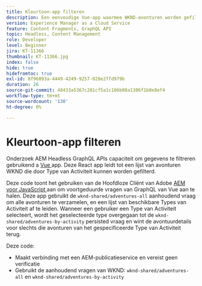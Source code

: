```yaml
---
title: Kleurtoon-app filteren
description: Een eenvoudige Vue-app waarmee WKND-avonturen worden gefilterd die zijn gemodelleerd met Content Fragments.
version: Experience Manager as a Cloud Service
feature: Content Fragments, GraphQL API
topic: Headless, Content Management
role: Developer
level: Beginner
jira: KT-11366
thumbnail: KT-11366.jpg
index: false
hide: true
hidefromtoc: true
exl-id: 8f96093a-4449-4249-9257-028e2ffd979b
duration: 26
source-git-commit: 48433a5367c281cf5a1c106b08a1306f1b0e8ef4
workflow-type: tm+mt
source-wordcount: '130'
ht-degree: 0%

---
```


# Kleurtoon-app filteren

Onderzoek AEM Headless GraphQL APIs capaciteit om gegevens te filtreren gebruikend a [ Vue ](https://vuejs.org/) app. Deze React app leidt tot een lijst van avonturen WKND die door Type van Activiteit kunnen worden gefilterd.

Deze code toont het gebruiken van de Hoofdloze Cliënt van Adobe [ AEM voor JavaScript ](https://github.com/adobe/aem-headless-client-js/blob/main/api-reference.md) aan om voortgeduurde vragen van GraphQL van Vue aan te halen. Deze app gebruikt de `wknd-shared/adventures-all` aanhoudend vraag om alle avonturen te verzamelen, en een lijst van beschikbare Types van Activiteit af te leiden. Wanneer een gebruiker een Type van Activiteit selecteert, wordt het geselecteerde type overgegaan tot de `wknd-shared/adventures-by-activity` persisted vraag en wint de avontuurdetails voor slechts die avonturen van het gespecificeerde Type van Activiteit terug.

Deze code:

+ Maakt verbinding met een AEM-publicatieservice en vereist geen verificatie
+ Gebruikt de aanhoudend vragen van WKND: `wknd-shared/adventures-all` en `wknd-shared/adventures-by-activity`

